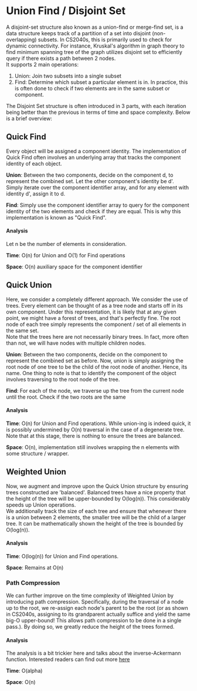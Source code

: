 # Union Find / Disjoint Set

A disjoint-set structure also known as a union-find or merge-find set, is a data structure
keeps track of a partition of a set into disjoint (non-overlapping) subsets. In CS2040s, this
is primarily used to check for dynamic connectivity. For instance, Kruskal's algorithm
in graph theory to find minimum spanning tree of the graph utilizes disjoint set to efficiently
query if there exists a path between 2 nodes. <br>
It supports 2 main operations:

1. Union: Join two subsets into a single subset
2. Find: Determine which subset a particular element is in. In practice, this is often done to check
   if two elements are in the same subset or component.

The Disjoint Set structure is often introduced in 3 parts, with each iteration being better than the
previous in terms of time and space complexity. Below is a brief overview:

## Quick Find

Every object will be assigned a component identity. The implementation of Quick Find often involves
an underlying array that tracks the component identity of each object.

**Union**: Between the two components, decide on the component d, to represent the combined set. Let the other
component's identity be d'. Simply iterate over the component identifier array, and for any element with
identity d', assign it to d.

**Find**: Simply use the component identifier array to query for the component identity of the two elements
and check if they are equal. This is why this implementation is known as "Quick Find".

#### Analysis

Let n be the number of elements in consideration.

**Time**: O(n) for Union and O(1) for Find operations

**Space**: O(n) auxiliary space for the component identifier

## Quick Union

Here, we consider a completely different approach. We consider the use of trees. Every element can be
thought of as a tree node and starts off in its own component. Under this representation, it is likely
that at any given point, we might have a forest of trees, and that's perfectly fine. The root node of each tree
simply represents the component / set of all elements in the same set. <br>
Note that the trees here are not necessarily binary trees. In fact, more often than not, we will have nodes
with multiple children nodes.

**Union**: Between the two components, decide on the component to represent the combined set as before.
Now, union is simply assigning the root node of one tree to be the child of the root node of another. Hence, its name.
One thing to note is that to identify the component of the object involves traversing to the root node of the
tree.

**Find**: For each of the node, we traverse up the tree from the current node until the root. Check if the
two roots are the same

#### Analysis

**Time**: O(n) for Union and Find operations. While union-ing is indeed quick, it is possibly undermined
by O(n) traversal in the case of a degenerate tree. Note that at this stage, there is nothing to ensure the trees
are balanced.

**Space**: O(n), implementation still involves wrapping the n elements with some structure / wrapper.

## Weighted Union

Now, we augment and improve upon the Quick Union structure by ensuring trees constructed are 'balanced'. Balanced
trees have a nice property that the height of the tree will be upper-bounded by O(log(n)). This considerably speeds
up Union operations. <br>
We additionally track the size of each tree and ensure that whenever there is a union between 2 elements, the smaller
tree will be the child of a larger tree. It can be mathematically shown the height of the tree is bounded by O(log(n)).

#### Analysis

**Time**: O(log(n)) for Union and Find operations.

**Space**: Remains at O(n)

### Path Compression

We can further improve on the time complexity of Weighted Union by introducing path compression. Specifically, during
the traversal of a node up to the root, we re-assign each node's parent to be the root (or as shown in CS2040s,
assigning to its grandparent actually suffice and yield the same big-O upper-bound! This allows path compression to be
done in a single pass.). By doing so, we greatly reduce the height of the trees formed.

#### Analysis

The analysis is a bit trickier here and talks about the inverse-Ackermann function. Interested readers can find out more
[here](https://dl.acm.org/doi/pdf/10.1145/321879.321884)

**Time**: O(alpha)

**Space**: O(n)

